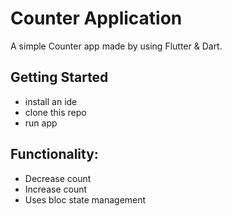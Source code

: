 # Counter Application

A simple Counter app made by using Flutter & Dart.

## Getting Started
- install an ide
- clone this repo
- run app

## Functionality:
- Decrease count
- Increase count
- Uses bloc state management
